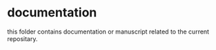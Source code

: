 # documentation

this folder contains documentation  or manuscript related to the current repositary.